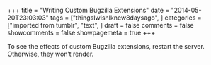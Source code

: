 +++
title = "Writing Custom Bugzilla Extensions"
date = "2014-05-20T23:03:03"
tags = ["thingsIwishIknew8daysago", ]
categories = ["imported from tumblr", "text", ]
draft = false
comments = false
showcomments = false
showpagemeta = true
+++

<p>To see the effects of custom Bugzilla extensions, restart the server. Otherwise, they won&rsquo;t render.</p>